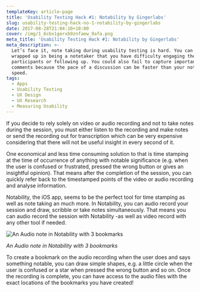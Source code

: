 ```yaml
---
templateKey: article-page
title: 'Usability Testing Hack #1: Notability by Gingerlabs'
slug: usability-testing-hack-no-1-notability-by-gingerlabs
date: 2017-08-28T21:04:10+10:00
cover: /img/1_6cbx1gerxb9znfaew_9afa.png
meta_title: 'Usability Testing Hack #1: Notability by Gingerlabs'
meta_description: >-
  Let’s face it, note taking during usability testing is hard. You can get so
  wrapped up in being a notetaker that you have difficulty engaging the
  participants or following up. You could also fail to capture important
  comments because the pace of a discussion can be faster than your notetaking
  speed.
tags:
  - Apps
  - Usability Testing
  - UX Design
  - UX Research
  - Measuring Usability
---
```





If you decide to rely solely on video or audio recording and not to take notes during the session, you must either listen to the recording and make notes or send the recording out for transcription which can be very expensive considering that there will not be useful insight in every second of it.



One economical and less time consuming solution to that is time stamping at the time of occurrence of anything with notable significance (e.g. when the user is confused or frustrated, pressed the wrong button or gives an insightful opinion). That means after the completion of the session, you can quickly refer back to the timestamped points of the video or audio recording and analyse information.



Notability, the iOS app, seems to be the perfect tool for time stamping as well as note taking an much more. In Notability, you can audio record your session and draw, scribble or take notes simultaneously. That means you can audio record the session with Notability -as well as video record with any other tool if needed.



![An Audio note in Notability with 3 bookmarks](/img/1_i2r96n3twjbpwwqcrzjo7g.png)

_An Audio note in Notability with 3 bookmarks_

To create a bookmark on the audio recording when the user does and says something notable, you can draw simple shapes, e.g. a little circle when the user is confused or a star when pressed the wrong button and so on. Once the recording is complete, you can have access to the audio files with the exact locations of the bookmarks you have created!
